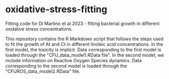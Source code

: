 # oxidative-stress-fitting
Fitting code for Di Martino et al 2023 - fitting bacterial growth in different oxidative stress concentrations.

This repository contains the R Markdown script that follows the steps used to fit the growth of At and Ct in different linoleic acid concentrations. 
In the first model, the toxicity is implicit. Data corresponding to the first model is loaded through the "CFU_data_model1.RData file". 
In the second model, we include information on Reactive Oxygen Species dynamics. Data corresponding to the second model is loaded through the "CFUROS_data_model2.RData" file. 
